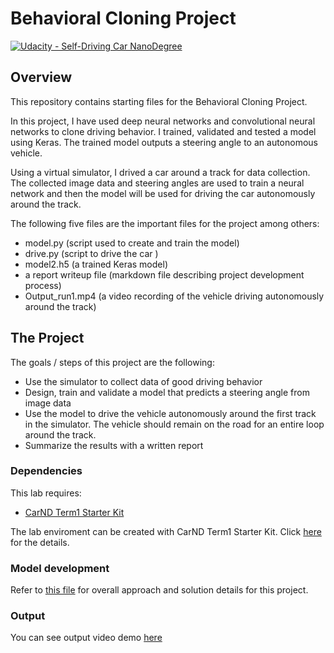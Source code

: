 # Behavioral Cloning Project

[![Udacity - Self-Driving Car NanoDegree](https://s3.amazonaws.com/udacity-sdc/github/shield-carnd.svg)](http://www.udacity.com/drive)

Overview
---
This repository contains starting files for the Behavioral Cloning Project.

In this project, I have used deep neural networks and convolutional neural networks to clone driving behavior. I trained, validated and tested a model using Keras. The trained model outputs a steering angle to an autonomous vehicle.

Using a virtual simulator, I drived a car around a track for data collection. The collected image data and steering angles are used to train a neural network and then the model will be used for driving the car autonomously around the track.

The following five files are the important files for the project among others: 
* model.py (script used to create and train the model)
* drive.py (script to drive the car )
* model2.h5 (a trained Keras model)
* a report writeup file (markdown file describing project development process)
* Output_run1.mp4 (a video recording of the vehicle driving autonomously around the track)

The Project
---
The goals / steps of this project are the following:
* Use the simulator to collect data of good driving behavior 
* Design, train and validate a model that predicts a steering angle from image data
* Use the model to drive the vehicle autonomously around the first track in the simulator. The vehicle should remain on the road for an entire loop around the track.
* Summarize the results with a written report

### Dependencies
This lab requires:

* [CarND Term1 Starter Kit](https://github.com/udacity/CarND-Term1-Starter-Kit)

The lab enviroment can be created with CarND Term1 Starter Kit. Click [here](https://github.com/udacity/CarND-Term1-Starter-Kit/blob/master/README.md) for the details.


### Model development

Refer to [this file](https://github.com/Chimdee/Self-Driving-Car/blob/master/Project%204%20-%20Behavioral%20Cloning/writeup_template.md) for overall approach and solution details for this project. 

### Output 

You can see output video demo [here](https://github.com/Chimdee/Self-Driving-Car/blob/master/Project%204%20-%20Behavioral%20Cloning/Output_run1.mp4)
